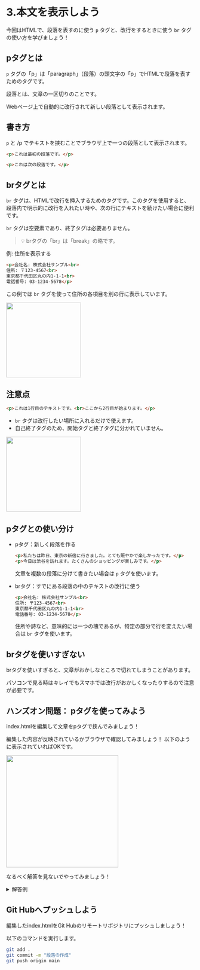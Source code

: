 # 3.本文を表示しよう

今回はHTMLで、段落を表すのに使う `p` タグと、改行をするときに使う `br` タグの使い方を学びましょう！

## pタグとは


`p` タグの「p」は「paragraph」（段落）の頭文字の「p」でHTMLで段落を表すためのタグです。

段落とは、文章の一区切りのことです。

Webページ上で自動的に改行されて新しい段落として表示されます。

## 書き方


`p` と /p でテキストを挟むことでブラウザ上で一つの段落として表示されます。

```html
<p>これは最初の段落です。</p>

<p>これは次の段落です。</p>
```

## brタグとは


`br` タグは、HTMLで改行を挿入するためのタグです。このタグを使用すると、段落内で明示的に改行を入れたい時や、次の行にテキストを続けたい場合に便利です。

`br` タグは空要素であり、終了タグは必要ありません。


> 💡  brタグの「br」は「break」の略です。


例: 住所を表示する

```html
<p>会社名: 株式会社サンプル<br>
住所: 〒123-4567<br>
東京都千代田区丸の内1-1-1<br>
電話番号: 03-1234-5678</p>
```

この例では `br` タグを使って住所の各項目を別の行に表示しています。

<img src="https://github.com/user-attachments/assets/2e57eda4-d883-4c86-bf40-2425c0cfaaaf" width=200>

## 注意点


```html
<p>これは1行目のテキストです。<br>ここから2行目が始まります。</p>
```

- `br` タグは改行したい場所に入れるだけで使えます。
- 自己終了タグのため、開始タグと終了タグに分かれていません。

<img src="https://github.com/user-attachments/assets/f12bcc91-bd95-4b72-9951-dc807a0c8c9d" width=200>

## pタグとの使い分け

- pタグ：新しく段落を作る
    
    ```html
    <p>私たちは昨日、東京の新宿に行きました。とても賑やかで楽しかったです。</p>
    <p>今日は渋谷を訪れます。たくさんのショッピングが楽しみです。</p>
    ```
    
    文章を複数の段落に分けて書きたい場合は `p` タグを使います。
    
- brタグ：すでにある段落の中のテキストの改行に使う
    
    ```html
    <p>会社名: 株式会社サンプル<br>
    住所: 〒123-4567<br>
    東京都千代田区丸の内1-1-1<br>
    電話番号: 03-1234-5678</p>
    ```
    
    住所や詩など、意味的には一つの塊であるが、特定の部分で行を変えたい場合は `br` タグを使います。
    

## brタグを使いすぎない


brタグを使いすぎると、文章がおかしなところで切れてしまうことがあります。

パソコンで見る時はキレイでもスマホでは改行がおかしくなったりするので注意が必要です。

## ハンズオン問題： pタグを使ってみよう


index.htmlを編集して文章をpタグで挟んでみましょう！

編集した内容が反映されているかブラウザで確認してみましょう！
以下のように表示されていればOKです。

<img src="https://github.com/user-attachments/assets/5d949bbf-2bae-4fe5-94b4-67d0711efd1b" width=300>

なるべく解答を見ないでやってみましょう！

<details>
<summary>解答例</summary>
    
```html
<p>HTMLは、ウェブページを作るための言語です。</p>

<p>タグを使ってテキストや画像を表示できます。</p>

<p>ブラウザはタグを解釈して、ページを適切に表示します。</p>
```
    

</details>

## Git Hubへプッシュしよう


編集したindex.htmlをGit Hubのリモートリポジトリにプッシュしましょう！

以下のコマンドを実行します。

```bash
git add .
git commit -m "段落の作成"
git push origin main
```

